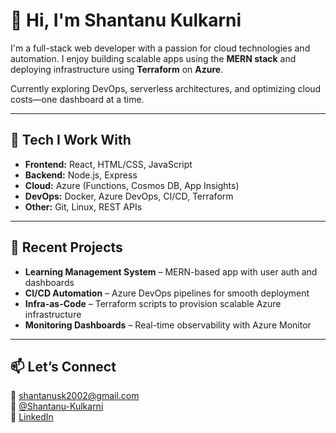 # 👋 Hi, I'm Shantanu Kulkarni

I'm a full-stack web developer with a passion for cloud technologies and automation. I enjoy building scalable apps using the **MERN stack** and deploying infrastructure using **Terraform** on **Azure**.  

Currently exploring DevOps, serverless architectures, and optimizing cloud costs—one dashboard at a time.

---

## 🔧 Tech I Work With

- **Frontend:** React, HTML/CSS, JavaScript  
- **Backend:** Node.js, Express  
- **Cloud:** Azure (Functions, Cosmos DB, App Insights)  
- **DevOps:** Docker, Azure DevOps, CI/CD, Terraform  
- **Other:** Git, Linux, REST APIs  

---

## 🚀 Recent Projects

- **Learning Management System** – MERN-based app with user auth and dashboards  
- **CI/CD Automation** – Azure DevOps pipelines for smooth deployment  
- **Infra-as-Code** – Terraform scripts to provision scalable Azure infrastructure  
- **Monitoring Dashboards** – Real-time observability with Azure Monitor

---

## 📫 Let’s Connect

📧 shantanusk2002@gmail.com  
🐙 [@Shantanu-Kulkarni](https://github.com/Shantanu-Kulkarni)  
🔗 [LinkedIn](https://www.linkedin.com/in/Shantaaanu18)

